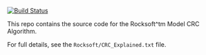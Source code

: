 [![Build Status](https://travis-ci.org/gburca/RocksoftCRC.svg?branch=master)](https://travis-ci.org/gburca/RocksoftCRC)

This repo contains the source code for the Rocksoft^tm Model CRC Algorithm.

For full details, see the `Rocksoft/CRC_Explained.txt` file.

